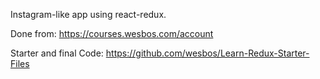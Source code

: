 Instagram-like app using react-redux.

Done from: 
https://courses.wesbos.com/account

Starter and final Code: https://github.com/wesbos/Learn-Redux-Starter-Files
